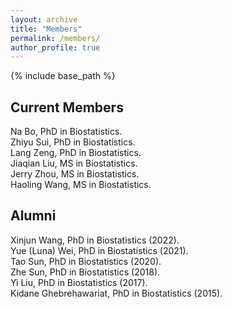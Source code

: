 ```yaml
---
layout: archive
title: "Members"
permalink: /members/
author_profile: true
---
```


{% include base_path %}

## Current Members

Na Bo, PhD in Biostatistics.  
Zhiyu Sui, PhD in Biostatistics.  
Lang Zeng, PhD in Biostatistics.  
Jiaqian Liu, MS in Biostatistics.  
Jerry Zhou, MS in Biostatistics.  
Haoling Wang, MS in Biostatistics.  

## Alumni

Xinjun Wang, PhD in Biostatistics (2022).  
Yue (Luna) Wei, PhD in Biostatistics (2021).  
Tao Sun, PhD in Biostatistics (2020).  
Zhe Sun, PhD in Biostatistics (2018).  
Yi Liu, PhD in Biostatistics (2017).  
Kidane Ghebrehawariat, PhD in Biostatistics (2015).  